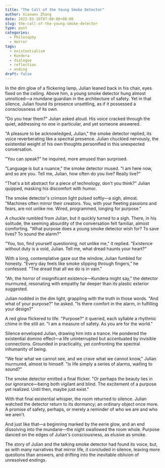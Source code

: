 ```yaml
---
title: "The Call of the Young Smoke Detector"
author: Xiaowen Zhang
date: 2022-03-16T07:00:00+08:00
slug: the-call-of-the-young-smoke-detector
type: post
categories:
  - Philosophy
  - Horror
tags:
  - existentialism
  - Kundera
  - dialogue
  - reflection
  - ending
draft: false
---
```


In the dim glow of a flickering lamp, Julian leaned back in his chair, eyes fixed on the ceiling. Above him, a young smoke detector hung almost unnoticed—a mundane guardian in the architecture of safety. Yet in that silence, Julian found its presence unsettling, as if it possessed a consciousness of its own. 

"Do you hear them?" Julian asked aloud. His voice cracked through the quiet, addressing no one in particular, and yet someone answered.

"A pleasure to be acknowledged, Julian," the smoke detector replied, its voice reverberating like a spectral presence. Julian chuckled nervously, the existential weight of his own thoughts personified in this unexpected conversation. 

"You can speak?" he inquired, more amused than surprised. 

"Language is but a nuance," the smoke detector mused. "I am here now, and so are you. Tell me, Julian, how often do you live? Really live?" 

"That's a bit abstract for a piece of technology, don't you think?" Julian quipped, masking his discomfort with humor.

The smoke detector's crimson light pulsed softly—a sigh, almost. "Machines often mirror their creators. You, with your fleeting passions and fears, are not unlike me. Wired, programmed, longing for purpose."

A chuckle rumbled from Julian, but it quickly turned to a sigh. There, in his solitude, the seeming absurdity of the conversation felt familiar, almost comforting. "What purpose does a young smoke detector wish for? To save lives? To sound the alarm?" 

"You, too, find yourself questioning, not unlike me," it replied. "Existence without duty is a void, Julian. Tell me, what dread haunts your heart?"

With a long, contemplative gaze out the window, Julian fumbled for honesty. “Every day feels like smoke slipping through fingers,” he confessed. "The dread that all we do is in vain."

"Ah, the horror of insignificant existence—Kundera might say," the detector murmured, resonating with empathy far deeper than its plastic exterior suggested.

Julian nodded in the dim light, grappling with the truth in those words. "And what of your purpose?" he asked. "Is there comfort in the alarm, in fulfilling your design?"

A red glow flickered to life. "Purpose?" it queried, each syllable a rhythmic chime in the still air. "I am a measure of safety. As you are for the world."

Silence enveloped Julian, drawing him into a trance. He pondered the existential domino effect—a life uninterrupted but accentuated by invisible connections. Grounded in practicality, yet confronting the spectral inhumanity of being. 

"We fear what we cannot see, and we crave what we cannot know," Julian murmured, almost to himself. "Is life simply a series of alarms, waiting to sound?"

The smoke detector emitted a final flicker. "Or perhaps the beauty lies in our ignorance—being both vigilant and blind. The excitement of a purpose yet realized. Until then, maybe just exist."

With that final existential whisper, the room returned to silence. Julian watched the detector return to its dormancy; an ordinary object once more. A promise of safety, perhaps, or merely a reminder of who we are and who we aren't.

And just like that—a beginning marked by the eerie glow, and an end dissolving into the mundane—the night swallowed the room whole. Purpose danced on the edges of Julian's consciousness, as elusive as smoke.

The story of Julian and the talking smoke detector had found its voice, but, as with many narratives that mirror life, it concluded in silence, leaving more questions than answers, and drifting into the inevitable oblivion of unresolved endings.